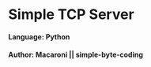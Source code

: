 <h1>Simple TCP Server</h1>
<h4>Language: Python</h4>
<h4>Author: Macaroni || simple-byte-coding</h4>
